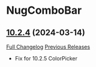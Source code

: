 # NugComboBar

## [10.2.4](https://github.com/rgd87/NugComboBar/tree/10.2.4) (2024-03-14)
[Full Changelog](https://github.com/rgd87/NugComboBar/compare/10.2.3...10.2.4) [Previous Releases](https://github.com/rgd87/NugComboBar/releases)

- Fix for 10.2.5 ColorPicker  
